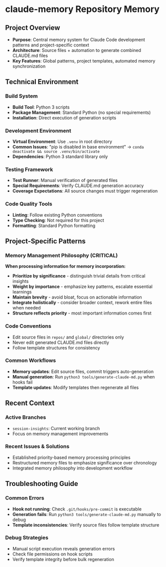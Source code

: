 # claude-memory Repository Memory

## Project Overview
- **Purpose**: Central memory system for Claude Code development patterns and project-specific context
- **Architecture**: Source files + automation to generate combined CLAUDE.md files
- **Key Features**: Global patterns, project templates, automated memory synchronization

## Technical Environment

### Build System
- **Build Tool**: Python 3 scripts
- **Package Management**: Standard Python (no special requirements)
- **Installation**: Direct execution of generation scripts

### Development Environment
- **Virtual Environment**: Use `.venv` in root directory
- **Common Issues**: "pip is disabled in base environment" → `conda deactivate && source .venv/bin/activate`
- **Dependencies**: Python 3 standard library only

### Testing Framework
- **Test Runner**: Manual verification of generated files
- **Special Requirements**: Verify CLAUDE.md generation accuracy
- **Coverage Expectations**: All source changes must trigger regeneration

### Code Quality Tools
- **Linting**: Follow existing Python conventions
- **Type Checking**: Not required for this project
- **Formatting**: Standard Python formatting

## Project-Specific Patterns

### Memory Management Philosophy (CRITICAL)
**When processing information for memory incorporation:**
- **Prioritize by significance** - distinguish trivial details from critical insights
- **Weight by importance** - emphasize key patterns, escalate essential learnings
- **Maintain brevity** - avoid bloat, focus on actionable information
- **Integrate holistically** - consider broader context, rework entire files when needed
- **Structure reflects priority** - most important information comes first

### Code Conventions
- Edit source files in `repos/` and `global/` directories only
- Never edit generated CLAUDE.md files directly
- Follow template structures for consistency

### Common Workflows
- **Memory updates**: Edit source files, commit triggers auto-generation
- **Manual generation**: Run `python3 tools/generate-claude-md.py` when hooks fail
- **Template updates**: Modify templates then regenerate all files

## Recent Context

### Active Branches
- `session-insights`: Current working branch
- Focus on memory management improvements

### Recent Issues & Solutions
- Established priority-based memory processing principles
- Restructured memory files to emphasize significance over chronology
- Integrated memory philosophy into development workflow

## Troubleshooting Guide

### Common Errors
- **Hook not running**: Check `.git/hooks/pre-commit` is executable
- **Generation fails**: Run `python3 tools/generate-claude-md.py` manually to debug
- **Template inconsistencies**: Verify source files follow template structure

### Debug Strategies
- Manual script execution reveals generation errors
- Check file permissions on hook scripts
- Verify template integrity before bulk regeneration